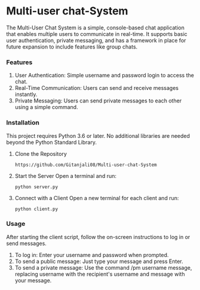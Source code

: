# Multi-user chat-System
The Multi-User Chat System is a simple, console-based chat application that enables multiple users to communicate in real-time. It supports basic user authentication, private messaging, and has a framework in place for future expansion to include features like group chats.
### Features
  1. User Authentication: Simple username and password login to access the chat.
  2. Real-Time Communication: Users can send and receive messages instantly.
  3. Private Messaging: Users can send private messages to each other using a simple command.
### Installation
This project requires Python 3.6 or later. No additional libraries are needed beyond the Python Standard Library.

1. Clone the Repository
   ```
   https://github.com/Gitanjali08/Multi-user-chat-System
   ```
2. Start the Server
Open a terminal and run:
   ```
   python server.py
   ```
4. Connect with a Client
Open a new terminal for each client and run:
   ```
   python client.py
   ```

### Usage
After starting the client script, follow the on-screen instructions to log in or send messages.

1. To log in: Enter your username and password when prompted.
2. To send a public message: Just type your message and press Enter.
3. To send a private message: Use the command /pm username message, replacing username with the recipient's username and message with your message.
   
